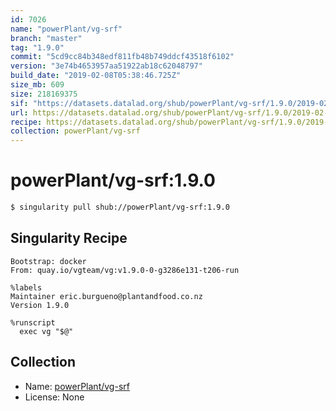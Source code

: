 ```yaml
---
id: 7026
name: "powerPlant/vg-srf"
branch: "master"
tag: "1.9.0"
commit: "5cd9cc84b348edf811fb48b749ddcf43518f6102"
version: "3e74b4653957aa51922ab18c62048797"
build_date: "2019-02-08T05:38:46.725Z"
size_mb: 609
size: 218169375
sif: "https://datasets.datalad.org/shub/powerPlant/vg-srf/1.9.0/2019-02-08-5cd9cc84-3e74b465/3e74b4653957aa51922ab18c62048797.simg"
url: https://datasets.datalad.org/shub/powerPlant/vg-srf/1.9.0/2019-02-08-5cd9cc84-3e74b465/
recipe: https://datasets.datalad.org/shub/powerPlant/vg-srf/1.9.0/2019-02-08-5cd9cc84-3e74b465/Singularity
collection: powerPlant/vg-srf
---
```


# powerPlant/vg-srf:1.9.0

```bash
$ singularity pull shub://powerPlant/vg-srf:1.9.0
```

## Singularity Recipe

```singularity
Bootstrap: docker
From: quay.io/vgteam/vg:v1.9.0-0-g3286e131-t206-run

%labels
Maintainer eric.burgueno@plantandfood.co.nz
Version 1.9.0

%runscript
  exec vg "$@"
```

## Collection

 - Name: [powerPlant/vg-srf](https://github.com/powerPlant/vg-srf)
 - License: None

